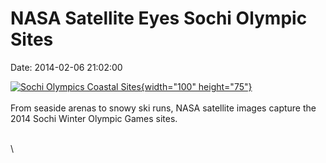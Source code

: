 NASA Satellite Eyes Sochi Olympic Sites
=======================================

Date: 2014-02-06 21:02:00

[![Sochi Olympics Coastal
Sites](http://www.jpl.nasa.gov/images/aster/20140206/pia17970-226.jpg){width="100"
height="75"}](http://www.jpl.nasa.gov/news/news.cfm?release=2014-040&rn=news.xml&rst=4038)\
\
From seaside arenas to snowy ski runs, NASA satellite images capture the
2014 Sochi Winter Olympic Games sites.

\
\
